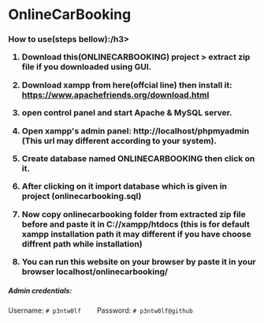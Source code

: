 # OnlineCarBooking

<h3>How to use(steps bellow):/h3>

1) Download this(ONLINECARBOOKING) project > extract zip file if you downloaded using GUI.

2) Download xampp from here(offcial line) then install it: https://www.apachefriends.org/download.html

3) open control panel and start Apache & MySQL server.

4) Open xampp's admin panel: http://localhost/phpmyadmin (This url may different according to your system).

5) Create database named ONLINECARBOOKING then click on it.

6) After clicking on it import database which is given in project (onlinecarbooking.sql)

7) Now copy onlinecarbooking folder from extracted zip file before and paste it in C://xampp/htdocs (this is for default xampp installation path it may different if you have choose diffrent path while installation)

8) You can run this website on your browser by paste it in your browser localhost/onlinecarbooking/

<h5>Admin credentials:</h5>

Username: ```# p3ntw0lf    ```
Password: ```# p3ntw0lf@github    ```
